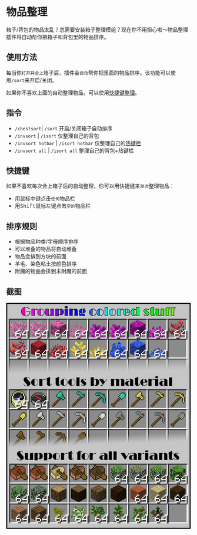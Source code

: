 # 物品整理

箱子/背包的物品太乱？总需要安装箱子整理模组？现在你不用担心啦～物品整理插件将自动帮你把箱子和背包里的物品排序。

## 使用方法

每当你`打开并合上`箱子后，插件会`自动`帮你把里面的物品排序。该功能可以使用`/sort`来开启/关闭。

如果你不喜欢上面的自动整理物品，可以使用[快捷键整理](#快捷键)。

## 指令

- `/chestsort`| `/sort` 开启/关闭箱子自动排序
- `/invsort` | `/isort` 仅整理自己的背包
- `/invsort hotbar` | `/isort hotbar` 仅整理自己的[热键栏](https://minecraft-zh.gamepedia.com/%E5%B9%B3%E8%A7%86%E6%98%BE%E7%A4%BA%E5%99%A8)
- `/invsort all` | `/isort all` 整理自己的背包+热键栏

## 快捷键

如果不喜欢每次合上箱子后的自动整理，你可以用快捷键来`单次`整理物品：

- 用<kbd>鼠标中键</kbd>点击`任何`物品栏
- 用<kbd>Shift</kbd><kbd>鼠标左键</kbd>点击`空的`物品栏

## 排序规则

- 根据物品种类/字母顺序排序
- 可以堆叠的物品将自动堆叠
- 物品会排到方块的前面
- 羊毛、染色粘土按颜色排序
- 附魔的物品会排到未附魔的前面

## 截图

![物品整理演示](../assets/images/plugins/chestsort-screen2.jpg)
